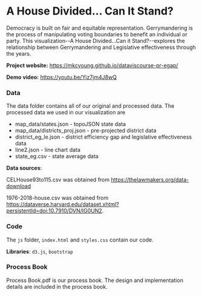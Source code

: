 # A House Divided... Can It Stand?

Democracy is built on fair and equitable representation. Gerrymandering is the process of manipulating voting boundaries to benefit an individual or party.  This visualization--A House Divided...Can it Stand?--explores the relationship between Gerrymandering and Legislative effectiveness through the years.  

__Project website:__ https://mkcyoung.github.io/dataviscourse-pr-egap/

__Demo video:__ https://youtu.be/Yiz7jm4J8wQ

### Data
The data folder contains all of our original and processed data. The processed data we used in our visualization are
+ map_data/states.json - topoJSON state data
+ map_data/districts_proj.json - pre-projected district data
+ district_eg_le.json - district efficiency gap and legislative effectiveness data
+ line2.json - line chart data
+ state_eg.csv - state average data

__Data sources__:

CELHouse93to115.csv was obtained from https://thelawmakers.org/data-download
 
1976-2018-house.csv was obtained from https://dataverse.harvard.edu/dataset.xhtml?persistentId=doi:10.7910/DVN/IG0UN2.

### Code
The `js` folder, `index.html` and `styles.css` contain our code.

__Libraries__: `d3.js`, `bootstrap`

### Process Book
Process Book.pdf is our process book. The design and implementation details are included in the process book.
